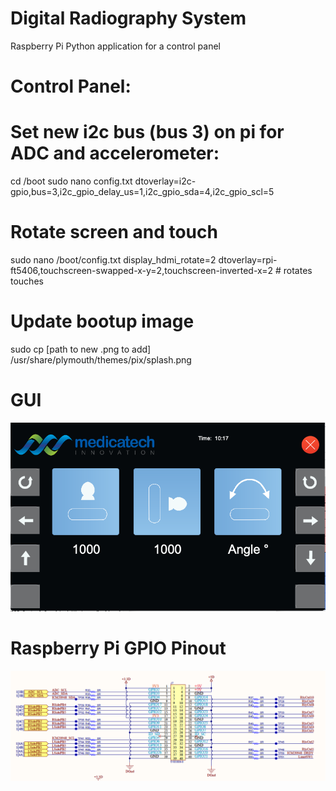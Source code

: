 # Digital Radiography System
Raspberry Pi Python application for a control panel 
 
 # Control Panel:

 # Set new i2c bus (bus 3) on pi for ADC and accelerometer:
cd /boot
sudo nano config.txt
dtoverlay=i2c-gpio,bus=3,i2c_gpio_delay_us=1,i2c_gpio_sda=4,i2c_gpio_scl=5

# Rotate screen and touch
sudo nano /boot/config.txt
display_hdmi_rotate=2
dtoverlay=rpi-ft5406,touchscreen-swapped-x-y=2,touchscreen-inverted-x=2 # rotates touches

# Update bootup image 
sudo cp [path to new .png to add] /usr/share/plymouth/themes/pix/splash.png

# GUI
![](./Screenshots/GUInew.png)

# Raspberry Pi GPIO Pinout
![](./Schematics/RaspberryPiGPIO.png)


